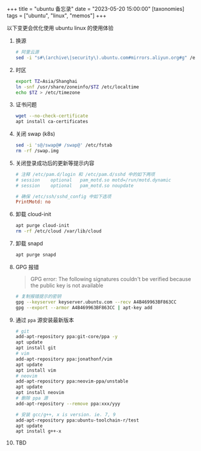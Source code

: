 +++
title = "ubuntu 备忘录"
date = "2023-05-20 15:00:00"
[taxonomies]
tags = ["ubuntu", "linux", "memos"]
+++

以下变更会优化使用 ubuntu linux 的使用体验

1. 换源

   ```bash
   # 阿里云源
   sed -i "s#\(archive\|security\).ubuntu.com#mirrors.aliyun.org#g" /etc/source.list
   ```

2. 时区

   ```bash
   export TZ=Asia/Shanghai
   ln -snf /usr/share/zoneinfo/$TZ /etc/localtime
   echo $TZ > /etc/timezone
   ```

3. 证书问题

   ```bash
   wget --no-check-certificate
   apt install ca-certificates
   ```

4. 关闭 swap (k8s)

   ```sh
   sed -i 's@/swap@# /swap@' /etc/fstab
   rm -rf /swap.img
   ```

5. 关闭登录成功后的更新等提示内容

   ```ini
   # 注释 /etc/pam.d/login 和 /etc/pam.d/sshd 中的如下两项
   # session    optional   pam_motd.so motd=/run/motd.dynamic
   # session    optional   pam_motd.so noupdate

   # 确保 /etc/ssh/sshd_config 中如下选项
   PrintMotd: no
   ```

6. 卸载 cloud-init

   ```bash
   apt purge cloud-init
   rm -rf /etc/cloud /var/lib/cloud
   ```

7. 卸载 snapd

   ```bash
   apt purge snapd
   ```

8. GPG 报错

   > GPG error: The following signatures couldn't be verified because the public key is not available

   ```bash
   # 复制报错提示的密钥
   gpg --keyserver keyserver.ubuntu.com --recv A4B469963BF863CC
   gpg --export --armor A4B469963BF863CC | apt-key add
   ```

9. 通过 `ppa` 源安装最新版本

   ```bash
   # git
   add-apt-repository ppa:git-core/ppa -y
   apt update
   apt install git
   # vim
   add-apt-repository ppa:jonathonf/vim
   apt update
   apt install vim
   # neovim
   add-apt-repository ppa:neovim-ppa/unstable
   apt update
   apt install neovim
   # 删除 ppa 源
   add-apt-repository --remove ppa:xxx/yyy

   # 安装 gcc/g++, x is version. ie. 7, 9
   add-apt-repository ppa:ubuntu-toolchain-r/test
   apt update
   apt install g++-x
   ```

10. TBD

